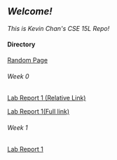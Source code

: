 ## ***Welcome!***
*This is Kevin Chan's CSE 15L Repo!*

#### Directory

[Random Page](random.html)

###### Week 0

[Lab Report 1 (Relative Link)](lab-report-1-week-0/lab-report-1-week-0.html)

[Lab Report 1(Full link)](https://t-sekai.github.io/cse15l-lab-reports/lab-report-1-week-0/lab-report-1-week-0.html)

###### Week 1
[Lab Report 1](lab-report-1-week-1/lab-report-1-week-1.md)